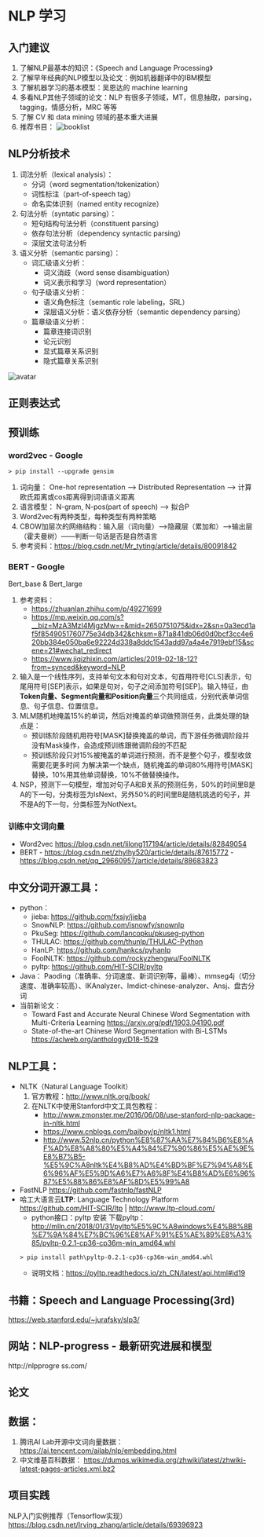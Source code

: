 # NLP 学习
## 入门建议
1. 了解NLP最基本的知识：《Speech and Language Processing》
2. 了解早年经典的NLP模型以及论文：例如机器翻译中的IBM模型
3. 了解机器学习的基本模型：吴恩达的 machine learning 
4. 多看NLP其他子领域的论文：NLP 有很多子领域，MT，信息抽取，parsing，tagging，情感分析，MRC 等等
5. 了解 CV 和 data mining 领域的基本重大进展
6. 推荐书目：
![booklist](https://pic1.zhimg.com/v2-07af312990ad8cdf850c4b94eeecbfc8_r.jpg)
## NLP分析技术
1. 词法分析（lexical analysis）：
    - 分词（word segmentation/tokenization）
    - 词性标注（part-of-speech tag）
    - 命名实体识别（named entity recognize）
2. 句法分析（syntatic parsing）：
    - 短句结构句法分析（constituent parsing）
    - 依存句法分析（dependency syntactic parsing）
    - 深层文法句法分析
3. 语义分析（semantic parsing）：
    - 词汇级语义分析：
        - 词义消歧（word sense disambiguation）
        - 词义表示和学习（word representation）
    - 句子级语义分析：
        - 语义角色标注（semantic role labeling，SRL）
        - 深层语义分析：语义依存分析（semantic dependency parsing）
    - 篇章级语义分析：
        - 篇章连接词识别
        - 论元识别
        - 显式篇章关系识别
        - 隐式篇章关系识别

![avatar](https://pic3.zhimg.com/v2-3d2cc9e84d5912dac812dc51ddee54fa_r.jpg)
## 正则表达式

## 预训练
### word2vec - Google
```> pip install --upgrade gensim```
1. 词向量： One-hot representation --> Distributed Representation --> 计算欧氏距离或cos距离得到词语语义距离
2. 语言模型： N-gram, N-pos(part of speech) --> 拟合P
3. Word2vec有两种类型，每种类型有两种策略
4. CBOW加层次的网络结构：输入层（词向量）-->隐藏层（累加和）-->输出层（霍夫曼树）——判断一句话是否是自然语言
5. 参考资料：https://blog.csdn.net/Mr_tyting/article/details/80091842

### BERT - Google
Bert_base & Bert_large
1. 参考资料：
    - https://zhuanlan.zhihu.com/p/49271699
    - https://mp.weixin.qq.com/s?__biz=MzA3MzI4MjgzMw==&mid=2650751075&idx=2&sn=0a3ecd1af5f8549051760775e34db342&chksm=871a841db06d0d0bcf3cc4e620bb384e050ba6e92224d338a8ddc1543add97a4a4e7919ebf15&scene=21#wechat_redirect
    - https://www.jiqizhixin.com/articles/2019-02-18-12?from=synced&keyword=NLP
2. 输入是一个线性序列，支持单句文本和句对文本，句首用符号[CLS]表示，句尾用符号[SEP]表示，如果是句对，句子之间添加符号[SEP]。输入特征，由**Token向量、Segment向量和Position向量**三个共同组成，分别代表单词信息、句子信息、位置信息。
3. MLM随机地掩盖15%的单词，然后对掩盖的单词做预测任务，此类处理的缺点是：
    - 预训练阶段随机用符号[MASK]替换掩盖的单词，而下游任务微调阶段并没有Mask操作，会造成预训练跟微调阶段的不匹配
    - 预训练阶段只对15%被掩盖的单词进行预测，而不是整个句子，模型收敛需要花更多时间
    为解决第一个缺点，随机掩盖的单词80%用符号[MASK]替换，10%用其他单词替换，10%不做替换操作。
4. NSP，预测下一句模型，增加对句子A和B关系的预测任务，50%的时间里B是A的下一句，分类标签为IsNext，另外50%的时间里B是随机挑选的句子，并不是A的下一句，分类标签为NotNext。

### 训练中文词向量
- Word2vec https://blog.csdn.net/lilong117194/article/details/82849054
- BERT 
        - https://blog.csdn.net/zhylhy520/article/details/87615772
        - https://blog.csdn.net/qq_29660957/article/details/88683823
## 中文分词开源工具： 
- python：
    - jieba: https://github.com/fxsjy/jieba
    - SnowNLP: https://github.com/isnowfy/snownlp
    - PkuSeg: https://github.com/lancopku/pkuseg-python
    - THULAC: https://github.com/thunlp/THULAC-Python
    - HanLP: https://github.com/hankcs/pyhanlp
    - FoolNLTK: https://github.com/rockyzhengwu/FoolNLTK
    - pyltp: https://github.com/HIT-SCIR/pyltp
- Java： Paoding（准确率、分词速度、新词识别等，最棒）、mmseg4j（切分速度、准确率较高）、IKAnalyzer、Imdict-chinese-analyzer、Ansj、盘古分词
- 当前新论文：
    - Toward Fast and Accurate Neural Chinese Word Segmentation with Multi-Criteria Learning https://arxiv.org/pdf/1903.04190.pdf
    - State-of-the-art Chinese Word Segmentation with Bi-LSTMs https://aclweb.org/anthology/D18-1529

## NLP工具：
- NLTK（Natural Language Toolkit）
    1. 官方教程：http://www.nltk.org/book/
    2. 在NLTK中使用Stanford中文工具包教程：
        - http://www.zmonster.me/2016/06/08/use-stanford-nlp-package-in-nltk.html
        - https://www.cnblogs.com/baiboy/p/nltk1.html
        - http://www.52nlp.cn/python%E8%87%AA%E7%84%B6%E8%AF%AD%E8%A8%80%E5%A4%84%E7%90%86%E5%AE%9E%E8%B7%B5-%E5%9C%A8nltk%E4%B8%AD%E4%BD%BF%E7%94%A8%E6%96%AF%E5%9D%A6%E7%A6%8F%E4%B8%AD%E6%96%87%E5%88%86%E8%AF%8D%E5%99%A8
- FastNLP
https://github.com/fastnlp/fastNLP
- 哈工大语言云**LTP**: Language Technology Platform
https://github.com/HIT-SCIR/ltp | http://www.ltp-cloud.com/
    - python接口：pyltp 安装
    下载pyltp：http://mlln.cn/2018/01/31/pyltp%E5%9C%A8windows%E4%B8%8B%E7%9A%84%E7%BC%96%E8%AF%91%E5%AE%89%E8%A3%85/pyltp-0.2.1-cp36-cp36m-win_amd64.whl
    ```
    > pip install path\pyltp-0.2.1-cp36-cp36m-win_amd64.whl
    ```
    - 说明文档：https://pyltp.readthedocs.io/zh_CN/latest/api.html#id19
## 书籍：Speech and Language Processing(3rd)
https://web.stanford.edu/~jurafsky/slp3/
## 网站：NLP-progress - 最新研究进展和模型
http://nlpprogre    ss.com/
## 论文

## 数据：
1. 腾讯AI Lab开源中文词向量数据：https://ai.tencent.com/ailab/nlp/embedding.html
2. 中文维基百科数据： https://dumps.wikimedia.org/zhwiki/latest/zhwiki-latest-pages-articles.xml.bz2
## 项目实践
NLP入门实例推荐（Tensorflow实现）https://blog.csdn.net/Irving_zhang/article/details/69396923
